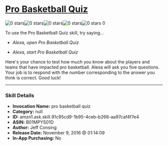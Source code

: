 # [Pro Basketball Quiz](http://alexa.amazon.com/#skills/amzn1.ask.skill.91c95cd9-1b95-4ceb-b268-aa97caf4f7e4)
![0 stars](../../images/ic_star_border_black_18dp_1x.png)![0 stars](../../images/ic_star_border_black_18dp_1x.png)![0 stars](../../images/ic_star_border_black_18dp_1x.png)![0 stars](../../images/ic_star_border_black_18dp_1x.png)![0 stars](../../images/ic_star_border_black_18dp_1x.png) 0

To use the Pro Basketball Quiz skill, try saying...

* *Alexa, open Pro Basketball Quiz*

* *Alexa, start Pro Basketball Quiz*

Here's your chance to test how much you know about the players and teams that have impacted pro basketball. Alexa will ask you five questions. Your job is to respond with the number corresponding to the answer you think is correct. Good luck!

***

### Skill Details

* **Invocation Name:** pro basketball quiz
* **Category:** null
* **ID:** amzn1.ask.skill.91c95cd9-1b95-4ceb-b268-aa97caf4f7e4
* **ASIN:** B01MPYS01D
* **Author:** Jeff Consing
* **Release Date:** November 9, 2016 @ 01:14:09
* **In-App Purchasing:** No
